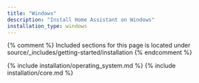```yaml
---
title: "Windows"
description: "Install Home Assistant on Windows"
installation_type: windows
---
```

{% comment %}
Included sections for this page is located under source/_includes/getting-started/installation
{% endcomment %}

{% include installation/operating_system.md %}
{% include installation/core.md %}
